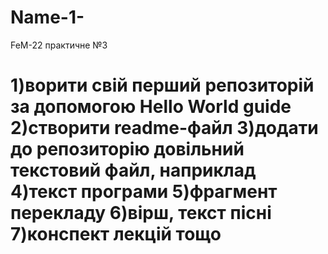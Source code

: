 # Name-1-
FeM-22 практичне №3

1)ворити свій перший репозиторій за допомогою Hello World guide
2)створити readme-файл
3)додати до репозиторію довільний текстовий файл, наприклад
4)текст програми
5)фрагмент перекладу
6)вірш, текст пісні
7)конспект лекцій тощо
=======

